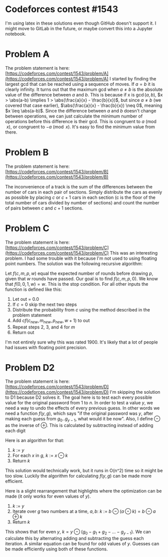 # Codeforces contest #1543

I'm using latex in these solutions even though GitHub doesn't support it. I might move to GitLab in the future, or maybe convert this into a Jupyter notebook.

# Problem A
The problem statement is here: [https://codeforces.com/contest/1543/problem/A](https://codeforces.com/contest/1543/problem/A)
I started by finding the largest gcd that can be reached using a sequence of moves. If $a=b$ it is clearly infinity. It turns out that the maximum gcd when $a \neq b$ is the absolute value of the difference between $a$ and $b$. This is because if x is $\gcd(a, b)$, $x > \abs(a-b) \implies 1 > \abs(\frac{a}{x} - \frac{b}{x})$, but since $a \neq b$ (we covered that case earlier), $\abs(\frac{a}{x} - \frac{b}{x}) \neq 0$, meaning $x \leq \abs(a-b)$. Since the difference between $a$ and $b$ doesn't change between operations, we can just calculate the minimum number of operations before this difference is their gcd. This is congruent to $a \pmod{x}$, or congruent to $-a \pmod{x}$. It's easy to find the minimum value from there.

# Problem B
The problem statement is here: [https://codeforces.com/contest/1543/problem/B](https://codeforces.com/contest/1543/problem/B)

The inconvenience of a track is the sum of the differences between the number of cars in each pair of sections. Simply distribute the cars as evenly as possible by placing $c$ or $c+1$ cars in each section (c is the floor of the total number of cars divided by number of sections) and count the number of pairs between $c$ and $c+1$ sections.

# Problem C
The problem statement is here: [https://codeforces.com/contest/1543/problem/C](https://codeforces.com/contest/1543/problem/C)
This was an interesting problem. I had some trouble with it because I'm not used to using floating point numbers. The solution was the following recursive algorithm:

Let $f(c, m, p, w)$ equal the expected number of rounds before drawing $p$, given that $w$ rounds have passed. Our goal is to find $f(c, m, p, 0)$. We know that $f(0, 0, 1, w)=w$. This is the stop condition. For all other inputs the function is defined like this:
1. Let out = 0.0
2. If $c=0$ skip the next two steps
3. Distribute the probability from $c$ using the method described in the problem statement
4. Add $c f(c_{new}, m_{new}, p_{new}, w+1)$ to out
5. Repeat steps 2, 3, and 4 for $m$
6. Return out

I'm not entirely sure why this was rated 1900. It's likely that a lot of people had issues with floating point precision.

# Problem D2
The problem statement is here: [https://codeforces.com/contest/1543/problem/D](https://codeforces.com/contest/1543/problem/D)
I'm skipping the solution to D1 because D2 solves it. The goal here is to test each every possible value for the original password from 1 to $n$. In order to test a value $y$, we need a way to undo the effects of every previous guess. In other words we need a function $f(y, g)$, which says "if the original password was $y$, after making each guess from $g_{0}..g_{y-1}$, what would it be now". Also, I define $\ominus$ as the inverse of $\oplus$. This is calculated by subtracting instead of adding each digit

Here is an algorithm for that:
1. $k$ := $y$
2. For each $x$ in $g$, $k$ := $x\ominus k$
3. Return $k$

This solution would technically work, but it runs in O(n^2) time so it might be too slow. Luckily the algorithm for calculating $f(y, g)$ can be made more efficient. 

Here is a slight rearrangement that highlights where the optimization can be made (it only works for even values of $y$).
1. $k$ := $y$
2. Iterate over $g$ two numbers at a time, $a,b$: $k$ := $b\ominus (a\ominus k)=b\ominus a \oplus k$
3. Return $k$

This shows that for even $y$, $k=y \ominus (g_{0} - g_{1} + g_2 - ... - g_{y-1})$. We can calculate this by alternating adding and subtracting the guess each iteration. A similar equation can be found for odd values of $y$. Guesses can be made efficiently using both of these functions.

